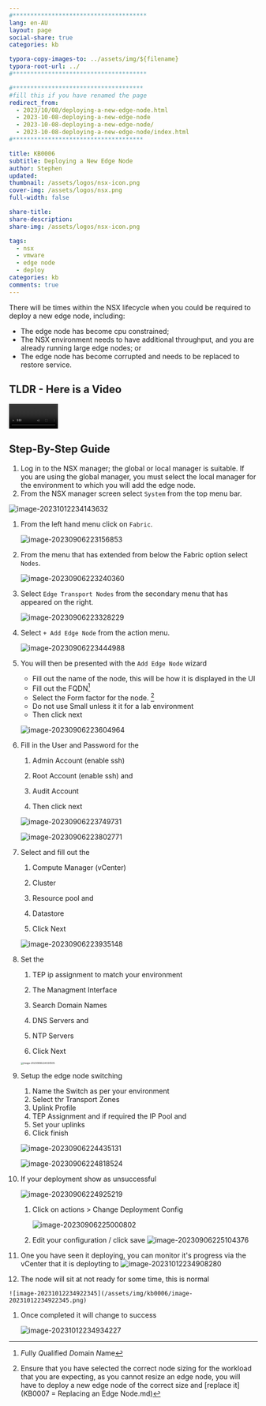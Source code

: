 ```yaml
---
#**************************************
lang: en-AU
layout: page
social-share: true
categories: kb

typora-copy-images-to: ../assets/img/${filename}
typora-root-url: ../
#**************************************

#*************************************
#fill this if you have renamed the page
redirect_from:
  - 2023/10/08/deploying-a-new-edge-node.html
  - 2023-10-08-deploying-a-new-edge-node
  - 2023-10-08-deploying-a-new-edge-node/
  - 2023-10-08-deploying-a-new-edge-node/index.html
#*************************************

title: KB0006
subtitle: Deploying a New Edge Node
author: Stephen
updated:
thumbnail: /assets/logos/nsx-icon.png
cover-img: /assets/logos/nsx.png
full-width: false

share-title:
share-description: 
share-img: /assets/logos/nsx-icon.png

tags:
  - nsx
  - vmware
  - edge node
  - deploy
categories: kb
comments: true
---
```


There will be times within the NSX lifecycle when you could be required to deploy a new edge node, including:

* The edge node has become cpu constrained;
* The NSX environment needs to have additional throughput, and you are already running large edge nodes; or
* The edge node has become corrupted and needs to be replaced to restore service.

## TLDR - Here is a Video

<video src="../assets/vid/kb0006.webm" style="zoom:33%;"></video>

## Step-By-Step Guide

1. Log in to the NSX manager; the global or local manager is suitable. If you are using the global manager, you must select the local manager for the environment to which you will add the edge node.
1. From the NSX manager screen select `System` from the top menu bar.

![image-20231012234143632](/assets/img/kb0006/image-20231012234143632.png)

1. From the left hand menu click on `Fabric`.

   ![image-20230906223156853](/assets/img/kb0006/image-20230906223156853.png)

1. From the menu that has extended from below the Fabric option select `Nodes`.

   ![image-20230906223240360](/assets/img/kb0006/image-20230906223240360.png)

1. Select `Edge Transport Nodes` from the secondary menu that has appeared on the right.

   ![image-20230906223328229](/assets/img/kb0006/image-20230906223328229.png)

1. Select `+ Add Edge Node` from the action menu.

   ![image-20230906223444988](/assets/img/kb0006/image-20230906223444988.png)

1. You will then be presented with the `Add Edge Node` wizard

   * Fill out the name of the node, this will be how it is displayed in the UI
   * Fill out the FQDN[^fn1]
   * Select the Form factor for the node. [^fn2]
   * Do not use Small unless it it for a lab environment
   * Then click next

   ![image-20230906223604964](/assets/img/kb0006/image-20230906223604964.png)

1. Fill in the User and Password for the

   1. Admin Account (enable ssh)

   1. Root Account (enable ssh) and

   1. Audit Account

   1. Then click next


   ![image-20230906223749731](/assets/img/kb0006/image-20230906223749731.png)

   ![image-20230906223802771](/assets/img/kb0006/image-20230906223802771.png)

1. Select and fill out the

   1. Compute Manager (vCenter)

   1. Cluster

   1. Resource pool and

   1. Datastore

   1. Click Next


   ![image-20230906223935148](/assets/img/kb0006/image-20230906223935148.png)

1.  Set the 

    1. TEP ip assignment to match your environment

    1. The Managment Interface

    1. Search Domain Names

    1. DNS Servers and

    1. NTP Servers

    1. Click Next


    <img src="/assets/img/kb0006/image-20230906224330505.png" alt="image-20230906224330505" style="zoom: 33%;" />

1.   Setup the edge node switching

     1. Name the Switch as per your environment
     1. Select thr Transport Zones
     1. Uplink Profile
     1. TEP Assignment and if required the IP Pool and
     1. Set your uplinks
     1. Click finish

     ![image-20230906224435131](/assets/img/kb0006/image-20230906224435131.png)

     ![image-20230906224818524](/assets/img/kb0006/image-20230906224818524.png)

1.   If your deployment show as unsuccessful

     ![image-20230906224925219](/assets/img/kb0006/image-20230906224925219.png)

     1. Click on actions > Change Deployment Config

        ![image-20230906225000802](/assets/img/kb0006/image-20230906225000802.png)

     1. Edit your configuration / click save
        ![image-20230906225104376](/assets/img/kb0006/image-20230906225104376.png)

1.   One you have seen it deploying, you can monitor it's progress via the vCenter that it is deployting to
   ![image-20231012234908280](/assets/img/kb0006/image-20231012234908280.png)

1.   The node will sit at not ready for some time, this is normal

    ![image-20231012234922345](/assets/img/kb0006/image-20231012234922345.png)

1.  Once completed it will change to success

    ![image-20231012234934227](/assets/img/kb0006/image-20231012234934227.png)


[^fn1]: *F*ully *Q*ualified *D*omain *N*ame
[^fn2]: Ensure that you have selected the correct node sizing for the workload that you are expecting, as you cannot resize an edge node, you will have to deploy a new edge node of the correct size and  [replace it](KB0007 = Replacing an Edge Node.md) 
